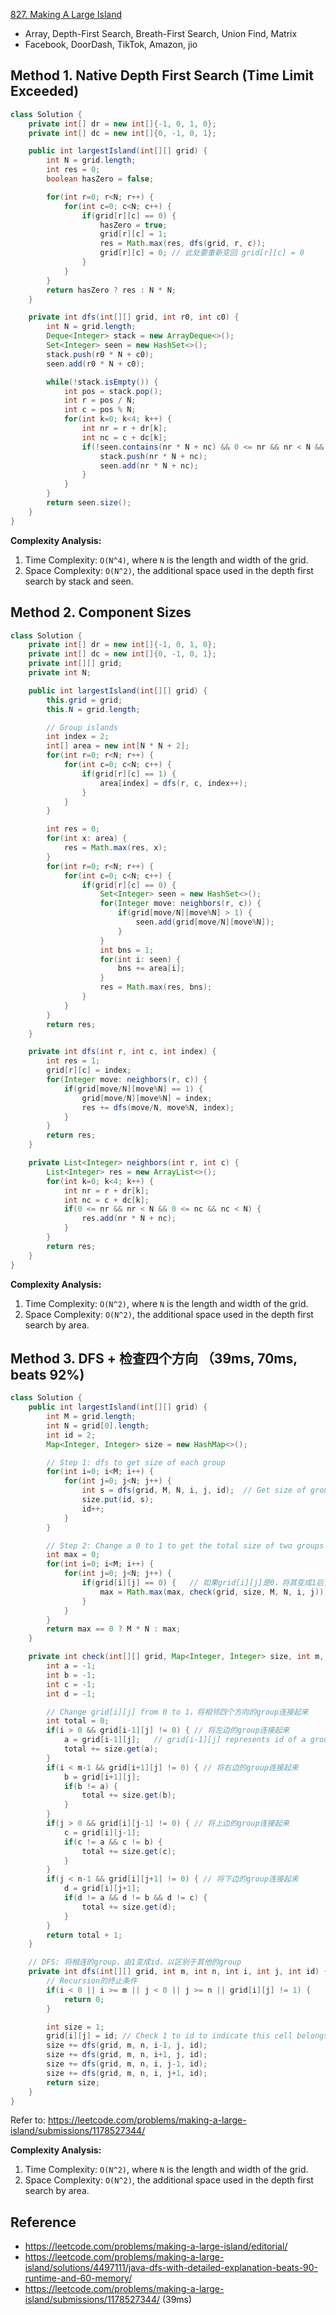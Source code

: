 [827. Making A Large Island](https://leetcode.com/problems/making-a-large-island/description/)

* Array, Depth-First Search, Breath-First Search, Union Find, Matrix
* Facebook, DoorDash, TikTok, Amazon, jio


## Method 1. Native Depth First Search (Time Limit Exceeded)
```Java
class Solution {
    private int[] dr = new int[]{-1, 0, 1, 0};
    private int[] dc = new int[]{0, -1, 0, 1};

    public int largestIsland(int[][] grid) {
        int N = grid.length;
        int res = 0;
        boolean hasZero = false;

        for(int r=0; r<N; r++) {
            for(int c=0; c<N; c++) {
                if(grid[r][c] == 0) {
                    hasZero = true;
                    grid[r][c] = 1;
                    res = Math.max(res, dfs(grid, r, c));
                    grid[r][c] = 0; // 此处要重新变回 grid[r][c] = 0
                }
            }
        }
        return hasZero ? res : N * N;
    }

    private int dfs(int[][] grid, int r0, int c0) {
        int N = grid.length;
        Deque<Integer> stack = new ArrayDeque<>();
        Set<Integer> seen = new HashSet<>();
        stack.push(r0 * N + c0);
        seen.add(r0 * N + c0);

        while(!stack.isEmpty()) {
            int pos = stack.pop();
            int r = pos / N;
            int c = pos % N;
            for(int k=0; k<4; k++) {
                int nr = r + dr[k];
                int nc = c + dc[k];
                if(!seen.contains(nr * N + nc) && 0 <= nr && nr < N && 0 <= nc && nc < N && grid[nr][nc] == 1) {
                    stack.push(nr * N + nc);
                    seen.add(nr * N + nc);
                }
            }
        }
        return seen.size();
    }
}
```
**Complexity Analysis:**
1. Time Complexity: `O(N^4)`, where `N` is the length and width of the grid.
2. Space Complexity: `O(N^2)`, the additional space used in the depth first search by stack and seen.


## Method 2. Component Sizes
```Java
class Solution {
    private int[] dr = new int[]{-1, 0, 1, 0};
    private int[] dc = new int[]{0, -1, 0, 1};
    private int[][] grid;
    private int N;

    public int largestIsland(int[][] grid) {
        this.grid = grid;
        this.N = grid.length;

        // Group islands
        int index = 2;
        int[] area = new int[N * N + 2];
        for(int r=0; r<N; r++) {
            for(int c=0; c<N; c++) {
                if(grid[r][c] == 1) {
                    area[index] = dfs(r, c, index++);
                }
            }
        }

        int res = 0;
        for(int x: area) {
            res = Math.max(res, x);
        }
        for(int r=0; r<N; r++) {
            for(int c=0; c<N; c++) {
                if(grid[r][c] == 0) {
                    Set<Integer> seen = new HashSet<>();
                    for(Integer move: neighbors(r, c)) {
                        if(grid[move/N][move%N] > 1) {
                            seen.add(grid[move/N][move%N]);
                        }
                    }
                    int bns = 1;
                    for(int i: seen) {
                        bns += area[i];
                    }
                    res = Math.max(res, bns);
                }
            }
        }
        return res;
    }

    private int dfs(int r, int c, int index) {
        int res = 1;
        grid[r][c] = index;
        for(Integer move: neighbors(r, c)) {
            if(grid[move/N][move%N] == 1) {
                grid[move/N][move%N] = index;
                res += dfs(move/N, move%N, index);
            }
        }
        return res;
    }

    private List<Integer> neighbors(int r, int c) {
        List<Integer> res = new ArrayList<>();
        for(int k=0; k<4; k++) {
            int nr = r + dr[k];
            int nc = c + dc[k];
            if(0 <= nr && nr < N && 0 <= nc && nc < N) {
                res.add(nr * N + nc);
            }
        }
        return res;
    }
}
```
**Complexity Analysis:**
1. Time Complexity: `O(N^2)`, where `N` is the length and width of the grid.
2. Space Complexity: `O(N^2)`, the additional space used in the depth first search by area.


## Method 3. DFS + 检查四个方向 （39ms, 70ms, beats 92%)
```java
class Solution {
    public int largestIsland(int[][] grid) {
        int M = grid.length;
        int N = grid[0].length;
        int id = 2;
        Map<Integer, Integer> size = new HashMap<>();

        // Step 1: dfs to get size of each group
        for(int i=0; i<M; i++) {
            for(int j=0; j<N; j++) {
                int s = dfs(grid, M, N, i, j, id);  // Get size of group id
                size.put(id, s);
                id++;
            }
        }

        // Step 2: Change a 0 to 1 to get the total size of two groups
        int max = 0;
        for(int i=0; i<M; i++) {
            for(int j=0; j<N; j++) {
                if(grid[i][j] == 0) {   // 如果grid[i][j]是0，将其变成1后，建成会形成多大的group
                    max = Math.max(max, check(grid, size, M, N, i, j));
                }
            }
        }
        return max == 0 ? M * N : max;
    }

    private int check(int[][] grid, Map<Integer, Integer> size, int m, int n, int i, int j) {
        int a = -1;
        int b = -1;
        int c = -1;
        int d = -1;

        // Change grid[i][j] from 0 to 1，将相邻四个方向的group连接起来
        int total = 0;
        if(i > 0 && grid[i-1][j] != 0) { // 将左边的group连接起来
            a = grid[i-1][j];   // grid[i-1][j] represents id of a group
            total += size.get(a);
        }
        if(i < m-1 && grid[i+1][j] != 0) { // 将右边的group连接起来
            b = grid[i+1][j];
            if(b != a) {
                total += size.get(b);
            }
        }
        if(j > 0 && grid[i][j-1] != 0) { // 将上边的group连接起来
            c = grid[i][j-1];
            if(c != a && c != b) {
                total += size.get(c);
            }
        }
        if(j < n-1 && grid[i][j+1] != 0) { // 将下边的group连接起来
            d = grid[i][j+1];
            if(d != a && d != b && d != c) {
                total += size.get(d);
            }
        }
        return total + 1;
    }

    // DFS: 将相连的group，由1变成id，以区别于其他的group
    private int dfs(int[][] grid, int m, int n, int i, int j, int id) {
        // Recursion的终止条件
        if(i < 0 || i >= m || j < 0 || j >= n || grid[i][j] != 1) {
            return 0;
        }

        int size = 1;
        grid[i][j] = id; // Check 1 to id to indicate this cell belongs to group id
        size += dfs(grid, m, n, i-1, j, id);
        size += dfs(grid, m, n, i+1, j, id);
        size += dfs(grid, m, n, i, j-1, id);
        size += dfs(grid, m, n, i, j+1, id);
        return size;
    }
}
```
Refer to: https://leetcode.com/problems/making-a-large-island/submissions/1178527344/

**Complexity Analysis:**
1. Time Complexity: `O(N^2)`, where `N` is the length and width of the grid.
2. Space Complexity: `O(N^2)`, the additional space used in the depth first search by area.


## Reference
* https://leetcode.com/problems/making-a-large-island/editorial/
* https://leetcode.com/problems/making-a-large-island/solutions/4497111/java-dfs-with-detailed-explanation-beats-90-runtime-and-60-memory/
* https://leetcode.com/problems/making-a-large-island/submissions/1178527344/ (39ms)
